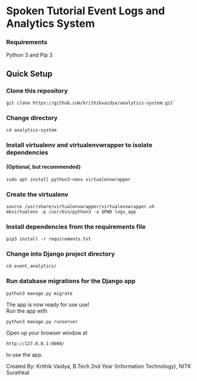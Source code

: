 # Spoken Tutorial Event Logs and Analytics System

### Requirements
Python 3 and Pip 3

## Quick Setup

### Clone this repository
```
git clone https://github.com/krithikvaidya/analytics-system.git`
```

### Change directory
```
cd analytics-system
```

### Install virtualenv and virtualenvwrapper to isolate dependencies
#### (Optional, but recommended)
```
sudo apt install python3-venv virtualenvwrapper
```

### Create the virtualenv
```
source /usr/share/virtualenvwrapper/virtualenvwrapper.sh
mkvirtualenv -p /usr/bin/python3 -a $PWD logs_app
```

### Install dependencies from the requirements file
```
pip3 install -r requirements.txt
```

### Change into Django project directory
```
cd event_analytics/
```

### Run database migrations for the Django app
``` 
python3 manage.py migrate
```

The app is now ready for use use!  
Run the app with  
```
python3 manage.py runserver
```

Open up your browser window at
```
http://127.0.0.1:8000/
```
to use the app.



Created By:
Krithik Vaidya,
B.Tech 2nd Year (Information Technology), 
NITK Surathkal